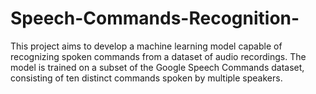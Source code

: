 # Speech-Commands-Recognition-
This project aims to develop a machine learning model capable of recognizing spoken commands from a dataset of audio recordings. The model is trained on a subset of the Google Speech Commands dataset, consisting of ten distinct commands spoken by multiple speakers.
